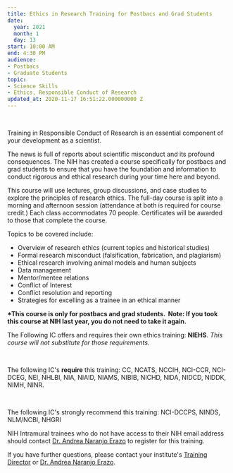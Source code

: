 ```yaml
---
title: Ethics in Research Training for Postbacs and Grad Students
date:
  year: 2021
  month: 1
  day: 13
start: 10:00 AM
end: 4:30 PM
audience:
- Postbacs
- Graduate Students
topic:
- Science Skills
- Ethics, Responsible Conduct of Research
updated_at: 2020-11-17 16:51:22.000000000 Z
---
```

 

<span>Training in
Responsible Conduct of Research is an essential component of your
development as a scientist.</span>

The news is full of reports about scientific misconduct and its profound
consequences. The NIH has created a course specifically for postbacs and
grad students to ensure that you have the foundation and information to
conduct rigorous and ethical research during your time here and beyond.

This course will use lectures, group discussions, and case studies to
explore the principles of research ethics. The full-day course is split
into a morning and afternoon session (attendance at both is required for
course credit.) Each class accommodates 70 people. Certificates will be
awarded to those that complete the course.

Topics to be covered include:

* Overview of research ethics (current topics and historical studies)
* Formal research misconduct (falsification, fabrication, and
  plagiarism)
* Ethical research involving animal models and human subjects
* Data management
* Mentor/mentee relations
* Conflict of Interest
* Conflict resolution and reporting
* Strategies for excelling as a trainee in an ethical manner

**\*This course is only for postbacs and grad students.  Note: If you
took this course at NIH last year, you do not need to take it again.**


<span>The Following IC offers and requires
their own ethics training: **<span>NIEHS</span>**. *<span>This course will not substitute for those
requirements.</span>*</span>


 


The following IC\'s **require** this training: CC, NCATS, NCCIH,
NCI-CCR, NCI-DCEG, NEI, NHLBI, NIA, NIAID, NIAMS, NIBIB, NICHD, NIDA,
NIDCD, NIDDK, NIMH, NINR.  


 

The following IC\'s strongly recommend this training: NCI-DCCPS, NINDS,
NLM/NCBI, NHGRI 

NIH Intramural trainees who do not have access to their NIH email
address should contact [Dr. Andrea Naranjo
Erazo](mailto:andrea.naranjo-erazo@nih.gov) to register for this
training.

<span>If you have further questions, please
contact your institute\'s [<span>Training Director</span>][1] or <span>[Dr. Andrea Naranjo
Erazo](mailto:andrea.naranjo-erazo@nih.gov).</span></span>




[1]: https://www.training.nih.gov/ic_contacts
